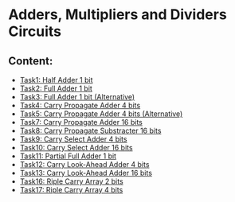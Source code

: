 # Adders, Multipliers and Dividers Circuits

## Content:

- [Task1: Half Adder 1 bit](./task1%20-%20Half%20Adder%20Circuit%201%20bit/)
- [Task2: Full Adder 1 bit](./task2%20-%20Full%20Adder%20Circuit%201%20bit/)
- [Task3: Full Adder 1 bit (Alternative)](./task3%20-%20Full%20Adder%20Circuit%20(Alternative)/)
- [Task4: Carry Propagate Adder 4 bits](./task4%20-%20Carry%20Propagate%20Adder%204bits/)
- [Task5: Carry Propagate Adder 4 bits (Alternative)](./task5%20-%20Carry%20Propagate%20Adder%204%20bits%20(Alternative)/)
- [Task7: Carry Propagate Adder 16 bits](./task7%20-%20Carry%20Propagate%20Adder%2016%20bits/)
- [Task8: Carry Propagate Substracter 16 bits](./task8%20-%20Carry%20Propagate%20Substracter%2016%20bits/)
- [Task9: Carry Select Adder 4 bits](./task9%20-%20Carry%20Select%20Adder%204%20bits/)
- [Task10: Carry Select Adder 16 bits](./task10%20-%20Carry%20Select%20Adder%2016%20bits/)
- [Task11: Partial Full Adder 1 bit](./task11%20-%20Partial%20Full%20Adder%201%20bit/)
- [Task12: Carry Look-Ahead Adder 4 bits](./task12%20-%20Carry%20Look-Ahead%20Adder%204%20bits/)
- [Task13: Carry Look-Ahead Adder 16 bits](./task13%20-%20Carry%20Look-Ahead%20Adder%2016%20bits/)
- [Task16: Riple Carry Array 2 bits](./task16%20-%20Riple%20Carry%20Array%202%20bits/)
- [Task17: Riple Carry Array 4 bits](./task17%20-%20Riple%20Carry%20Array%204%20bits/)
